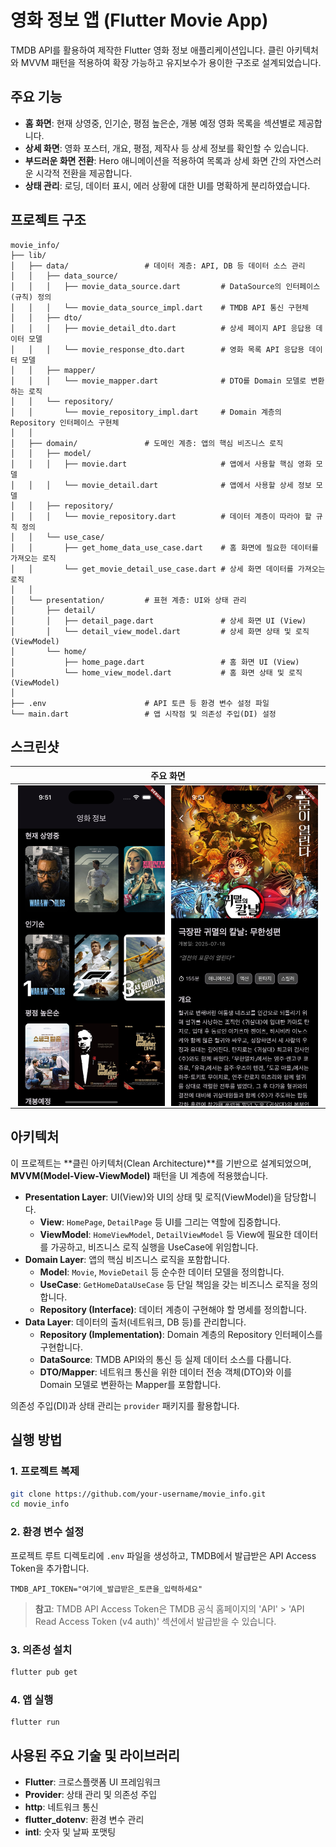 # 영화 정보 앱 (Flutter Movie App)

TMDB API를 활용하여 제작한 Flutter 영화 정보 애플리케이션입니다. 클린 아키텍처와 MVVM 패턴을 적용하여 확장 가능하고 유지보수가 용이한 구조로 설계되었습니다.

## 주요 기능

- **홈 화면**: 현재 상영중, 인기순, 평점 높은순, 개봉 예정 영화 목록을 섹션별로 제공합니다.
- **상세 화면**: 영화 포스터, 개요, 평점, 제작사 등 상세 정보를 확인할 수 있습니다.
- **부드러운 화면 전환**: Hero 애니메이션을 적용하여 목록과 상세 화면 간의 자연스러운 시각적 전환을 제공합니다.
- **상태 관리**: 로딩, 데이터 표시, 에러 상황에 대한 UI를 명확하게 분리하였습니다.

## 프로젝트 구조

```plaintext
movie_info/
├── lib/
│   ├── data/                 # 데이터 계층: API, DB 등 데이터 소스 관리
│   │   ├── data_source/
│   │   │   ├── movie_data_source.dart         # DataSource의 인터페이스(규칙) 정의
│   │   │   └── movie_data_source_impl.dart    # TMDB API 통신 구현체
│   │   ├── dto/
│   │   │   ├── movie_detail_dto.dart          # 상세 페이지 API 응답용 데이터 모델
│   │   │   └── movie_response_dto.dart        # 영화 목록 API 응답용 데이터 모델
│   │   ├── mapper/
│   │   │   └── movie_mapper.dart              # DTO를 Domain 모델로 변환하는 로직
│   │   └── repository/
│   │       └── movie_repository_impl.dart     # Domain 계층의 Repository 인터페이스 구현체
│   │
│   ├── domain/               # 도메인 계층: 앱의 핵심 비즈니스 로직
│   │   ├── model/
│   │   │   ├── movie.dart                     # 앱에서 사용할 핵심 영화 모델
│   │   │   └── movie_detail.dart              # 앱에서 사용할 상세 정보 모델
│   │   ├── repository/
│   │   │   └── movie_repository.dart          # 데이터 계층이 따라야 할 규칙 정의
│   │   └── use_case/
│   │       ├── get_home_data_use_case.dart    # 홈 화면에 필요한 데이터를 가져오는 로직
│   │       └── get_movie_detail_use_case.dart # 상세 화면 데이터를 가져오는 로직
│   │
│   └── presentation/         # 표현 계층: UI와 상태 관리
│       ├── detail/
│       │   ├── detail_page.dart               # 상세 화면 UI (View)
│       │   └── detail_view_model.dart         # 상세 화면 상태 및 로직 (ViewModel)
│       └── home/
│           ├── home_page.dart                 # 홈 화면 UI (View)
│           └── home_view_model.dart           # 홈 화면 상태 및 로직 (ViewModel)
│
├── .env                      # API 토큰 등 환경 변수 설정 파일
└── main.dart                 # 앱 시작점 및 의존성 주입(DI) 설정
```

## 스크린샷

<table>
  <thead>
    <tr>
      <th align="center">주요 화면</th>
    </tr>
  </thead>
  <tbody>
    <tr>
      <td>
        <div style="display: flex; justify-content: center; gap: 10px;">
          <img src="assets/images/test1.png" alt="screen 1" style="width: 48%;">
          <img src="assets/images/test2.png" alt="screen 2" style="width: 48%;">
        </div>
      </td>
    </tr>
  </tbody>
</table>



## 아키텍처

이 프로젝트는 **클린 아키텍처(Clean Architecture)**를 기반으로 설계되었으며, **MVVM(Model-View-ViewModel)** 패턴을 UI 계층에 적용했습니다.

-   **Presentation Layer**: UI(View)와 UI의 상태 및 로직(ViewModel)을 담당합니다.
    -   **View**: `HomePage`, `DetailPage` 등 UI를 그리는 역할에 집중합니다.
    -   **ViewModel**: `HomeViewModel`, `DetailViewModel` 등 View에 필요한 데이터를 가공하고, 비즈니스 로직 실행을 UseCase에 위임합니다.
-   **Domain Layer**: 앱의 핵심 비즈니스 로직을 포함합니다.
    -   **Model**: `Movie`, `MovieDetail` 등 순수한 데이터 모델을 정의합니다.
    -   **UseCase**: `GetHomeDataUseCase` 등 단일 책임을 갖는 비즈니스 로직을 정의합니다.
    -   **Repository (Interface)**: 데이터 계층이 구현해야 할 명세를 정의합니다.
-   **Data Layer**: 데이터의 출처(네트워크, DB 등)를 관리합니다.
    -   **Repository (Implementation)**: Domain 계층의 Repository 인터페이스를 구현합니다.
    -   **DataSource**: TMDB API와의 통신 등 실제 데이터 소스를 다룹니다.
    -   **DTO/Mapper**: 네트워크 통신을 위한 데이터 전송 객체(DTO)와 이를 Domain 모델로 변환하는 Mapper를 포함합니다.

의존성 주입(DI)과 상태 관리는 `provider` 패키지를 활용합니다.

## 실행 방법

### 1. 프로젝트 복제

```bash
git clone https://github.com/your-username/movie_info.git
cd movie_info
```

### 2. 환경 변수 설정

프로젝트 루트 디렉토리에 `.env` 파일을 생성하고, TMDB에서 발급받은 API Access Token을 추가합니다.

```
TMDB_API_TOKEN="여기에_발급받은_토큰을_입력하세요"
```

> **참고**: TMDB API Access Token은 TMDB 공식 홈페이지의 'API' > 'API Read Access Token (v4 auth)' 섹션에서 발급받을 수 있습니다.

### 3. 의존성 설치

```bash
flutter pub get
```

### 4. 앱 실행

```bash
flutter run
```

## 사용된 주요 기술 및 라이브러리

-   **Flutter**: 크로스플랫폼 UI 프레임워크
-   **Provider**: 상태 관리 및 의존성 주입
-   **http**: 네트워크 통신
-   **flutter_dotenv**: 환경 변수 관리
-   **intl**: 숫자 및 날짜 포맷팅

